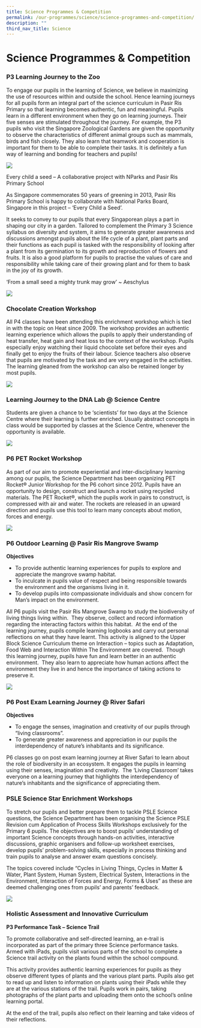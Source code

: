 ```yaml
---
title: Science Programmes & Competition
permalink: /our-programmes/science/science-programmes-and-competition/
description: ""
third_nav_title: Science
---
```

# **Science Programmes & Competition**

### P3 Learning Journey to the Zoo

To engage our pupils in the learning of Science, we believe in maximizing the use of resources within and outside the school. Hence learning journeys for all pupils form an integral part of the science curriculum in Pasir Ris Primary so that learning becomes authentic, fun and meaningful. Pupils learn in a different environment when they go on learning journeys. Their five senses are stimulated throughout the journey. For example, the P3 pupils who visit the Singapore Zoological Gardens are given the opportunity to observe the characteristics of different animal groups such as mammals, birds and fish closely. They also learn that teamwork and cooperation is important for them to be able to complete their tasks. It is definitely a fun way of learning and bonding for teachers and pupils!

![](/images/sci%20prog.jpg)

Every child a seed – A collaborative project with NParks and Pasir Ris Primary School

As Singapore commemorates 50 years of greening in 2013, Pasir Ris Primary School is happy to collaborate with National Parks Board, Singapore in this project – ‘Every Child a Seed’.

It seeks to convey to our pupils that every Singaporean plays a part in shaping our city in a garden. Tailored to complement the Primary 3 Science syllabus on diversity and system, it aims to generate greater awareness and discussions amongst pupils about the life cycle of a plant, plant parts and their functions as each pupil is tasked with the responsibility of looking after a plant from its germination to its growth and reproduction of flowers and fruits. It is also a good platform for pupils to practise the values of care and responsibility while taking care of their growing plant and for them to bask in the joy of its growth.

‘From a small seed a mighty trunk may grow’ ~ Aeschylus

![](/images/sciprog1.jpg)

### Chocolate Creation Workshop

All P4 classes have been attending this enrichment workshop which is tied in with the topic on Heat since 2009. The workshop provides an authentic learning experience which allows the pupils to apply their understanding of heat transfer, heat gain and heat loss to the context of the workshop. Pupils especially enjoy watching their liquid chocolate set before their eyes and finally get to enjoy the fruits of their labour. Science teachers also observe that pupils are motivated by the task and are very engaged in the activities. The learning gleaned from the workshop can also be retained longer by most pupils.

![](/images/sciprog2.jpg)

### Learning Journey to the DNA Lab @ Science Centre

Students are given a chance to be ‘scientists’ for two days at the Science Centre where their learning is further enriched. Usually abstract concepts in class would be supported by classes at the Science Centre, whenever the opportunity is available.

![](/images/sciprog3.jpg)

### P6 PET Rocket Workshop

As part of our aim to promote experiential and inter-disciplinary learning among our pupils, the Science Department has been organizing PET Rocket® Junior Workshop for the P6 cohort since 2012. Pupils have an opportunity to design, construct and launch a rocket using recycled materials. The PET Rocket®, which the pupils work in pairs to construct, is compressed with air and water. The rockets are released in an upward direction and pupils use this tool to learn many concepts about motion, forces and energy.

![](/images/sciprog4.jpg)

### P6 Outdoor Learning @ Pasir Ris Mangrove Swamp

**Objectives**

*   To provide authentic learning experiences for pupils to explore and appreciate the mangrove swamp habitat.
*   To inculcate in pupils value of respect and being responsible towards the environment and the organisms living in it.
*   To develop pupils into compassionate individuals and show concern for Man’s impact on the environment.

All P6 pupils visit the Pasir Ris Mangrove Swamp to study the biodiversity of living things living within.  They observe, collect and record information regarding the interacting factors within this habitat.  At the end of the learning journey, pupils compile learning logbooks and carry out personal reflections on what they have learnt. This activity is aligned to the Upper Block Science Curriculum theme on Interaction – topics such as Adaptation, Food Web and Interaction Within The Environment are covered.  Though this learning journey, pupils have fun and learn better in an authentic environment.  They also learn to appreciate how human actions affect the environment they live in and hence the importance of taking actions to preserve it.

![](/images/sciprog5.jpg)


### P6 Post Exam Learning Journey @ River Safari

**Objectives**

*   To engage the senses, imagination and creativity of our pupils through “living classrooms”.
*   To generate greater awareness and appreciation in our pupils the interdependency of nature’s inhabitants and its significance.

P6 classes go on post exam learning journey at River Safari to learn about the role of biodiversity in an ecosystem. It engages the pupils in learning using their senses, imagination and creativity.  The ‘Living Classroom’ takes everyone on a learning journey that highlights the interdependency of nature’s inhabitants and the significance of appreciating them.

### PSLE Science Star Enrichment Workshops

To stretch our pupils and better prepare them to tackle PSLE Science questions, the Science Department has been organising the Science PSLE Revision cum Application of Process Skills Workshops exclusively for the Primary 6 pupils. The objectives are to boost pupils’ understanding of important Science concepts through hands-on activities, interactive discussions, graphic organisers and follow-up worksheet exercises, develop pupils’ problem-solving skills, especially in process thinking and train pupils to analyse and answer exam questions concisely.

The topics covered include “Cycles in Living Things, Cycles in Matter & Water, Plant System, Human System, Electrical System, Interactions in the Environment, Interaction of Forces and Energy, Forms & Uses” as these are deemed challenging ones from pupils’ and parents’ feedback.

![](/images/sciprog6.jpg)

### Holistic Assessment and Innovative Curriculum

**P3 Performance Task – Science Trail**

To promote collaborative and self-directed learning, an e-trail is incorporated as part of the primary three Science performance tasks. Armed with iPads, pupils visit various parts of the school to complete a Science trail activity on the plants found within the school compound.

This activity provides authentic learning experiences for pupils as they observe different types of plants and the various plant parts. Pupils also get to read up and listen to information on plants using their iPads while they are at the various stations of the trail. Pupils work in pairs, taking photographs of the plant parts and uploading them onto the school’s online learning portal.

At the end of the trail, pupils also reflect on their learning and take videos of their reflections.